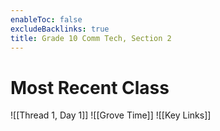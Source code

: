 ```yaml
---
enableToc: false
excludeBacklinks: true
title: Grade 10 Comm Tech, Section 2
---
```


# Most Recent Class
![[Thread 1, Day 1]]
![[Grove Time]]
![[Key Links]]